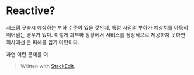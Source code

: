 # Reactive?

시스템 구축시 예상하는 부하 수준이 있을 것인데,  특정 시점의 부하가 예상치를 아득히 뛰어넘는 경우가 있다. 이렇게 과부하 상황에서 서비스를 정상적으로 제공하지 못하면 회사에선 큰 피해를 입기 마련이다. 

과연 이런 문제를 어






> Written with [StackEdit](https://stackedit.io/).
<!--stackedit_data:
eyJoaXN0b3J5IjpbNjYwNjc3NjIsNDk4NDMwNTAwXX0=
-->
